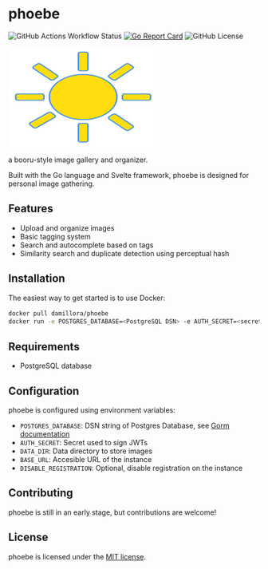 # phoebe

![GitHub Actions Workflow Status](https://img.shields.io/github/actions/workflow/status/Damillora/phoebe/dev.yml)
[![Go Report Card](https://goreportcard.com/badge/github.com/Damillora/phoebe)](https://goreportcard.com/report/github.com/Damillora/phoebe)
![GitHub License](https://img.shields.io/github/license/Damillora/phoebe)

<img src="./phoebe-logo.svg " alt="project logo" width="300" height="200">

a booru-style image gallery and organizer.

Built with the Go language and Svelte framework, phoebe is designed for personal image gathering.

## Features
* Upload and organize images
* Basic tagging system
* Search and autocomplete based on tags
* Similarity search and duplicate detection using perceptual hash

## Installation

The easiest way to get started is to use Docker:
```bash
docker pull damillora/phoebe
docker run -e POSTGRES_DATABASE=<PostgreSQL DSN> -e AUTH_SECRET=<secret> -e DATA_DIR=/data -e BASE_URL=http://localhost:8080 -p 8080:8080 -v "./data:/data" damillora/phoebe
```

## Requirements

* PostgreSQL database

## Configuration

phoebe is configured using environment variables:

* `POSTGRES_DATABASE`: DSN string of Postgres Database, see [Gorm documentation](https://gorm.io/docs/connecting_to_the_database.html)
* `AUTH_SECRET`: Secret used to sign JWTs
* `DATA_DIR`: Data directory to store images
* `BASE_URL`: Accesible URL of the instance
* `DISABLE_REGISTRATION`: Optional, disable registration on the instance

## Contributing
phoebe is still in an early stage, but contributions are welcome!

## License
phoebe is licensed under the [MIT license](https://choosealicense.com/licenses/mit/).